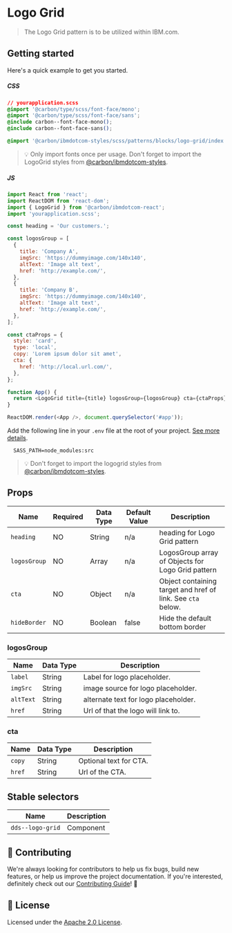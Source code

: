 # Logo Grid

> The Logo Grid pattern is to be utilized within IBM.com.

## Getting started

Here's a quick example to get you started.

##### CSS

```css
// yourapplication.scss
@import '@carbon/type/scss/font-face/mono';
@import '@carbon/type/scss/font-face/sans';
@include carbon--font-face-mono();
@include carbon--font-face-sans();

@import '@carbon/ibmdotcom-styles/scss/patterns/blocks/logo-grid/index.scss';
```

> 💡 Only import fonts once per usage. Don't forget to import the LogoGrid
> styles from
> [@carbon/ibmdotcom-styles](https://github.com/carbon-design-system/ibm-dotcom-library/blob/master/packages/styles).

##### JS

```javascript
import React from 'react';
import ReactDOM from 'react-dom';
import { LogoGrid } from '@carbon/ibmdotcom-react';
import 'yourapplication.scss';

const heading = 'Our customers.';

const logosGroup = [
  {
    title: 'Company A',
    imgSrc: 'https://dummyimage.com/140x140',
    altText: 'Image alt text',
    href: 'http://example.com/',
  },
  {
    title: 'Company B',
    imgSrc: 'https://dummyimage.com/140x140',
    altText: 'Image alt text',
    href: 'http://example.com/',
  },
];

const ctaProps = {
  style: 'card',
  type: 'local',
  copy: 'Lorem ipsum dolor sit amet',
  cta: {
    href: 'http://local.url.com/',
  },
};

function App() {
  return <LogoGrid title={title} logosGroup={logosGroup} cta={ctaProps} />;
}

ReactDOM.render(<App />, document.querySelector('#app'));
```

Add the following line in your `.env` file at the root of your project.
[See more details](https://github.com/carbon-design-system/ibm-dotcom-library/tree/master/packages/styles#usage).

```
  SASS_PATH=node_modules:src
```

> 💡 Don't forget to import the logogrid styles from
> [@carbon/ibmdotcom-styles](https://github.com/carbon-design-system/ibm-dotcom-library/blob/master/packages/styles).

## Props

| Name         | Required | Data Type | Default Value | Description                                                 |
| ------------ | -------- | --------- | ------------- | ----------------------------------------------------------- |
| `heading`    | NO       | String    | n/a           | heading for Logo Grid pattern                               |
| `logosGroup` | NO       | Array     | n/a           | LogosGroup array of Objects for Logo Grid pattern           |
| `cta`        | NO       | Object    | n/a           | Object containing target and href of link. See `cta` below. |
| `hideBorder` | NO       | Boolean   | false         | Hide the default bottom border                              |

### logosGroup

| Name      | Data Type | Description                          |
| --------- | --------- | ------------------------------------ |
| `label`   | String    | Label for logo placeholder.          |
| `imgSrc`  | String    | image source for logo placeholder.   |
| `altText` | String    | alternate text for logo placeholder. |
| `href`    | String    | Url of that the logo will link to.   |

### cta

| Name   | Data Type | Description            |
| ------ | --------- | ---------------------- |
| `copy` | String    | Optional text for CTA. |
| `href` | String    | Url of the CTA.        |

## Stable selectors

| Name             | Description |
| ---------------- | ----------- |
| `dds--logo-grid` | Component   |

## 🙌 Contributing

We're always looking for contributors to help us fix bugs, build new features,
or help us improve the project documentation. If you're interested, definitely
check out our
[Contributing Guide](https://github.com/carbon-design-system/ibm-dotcom-library/blob/master/.github/CONTRIBUTING.md)!
👀

## 📝 License

Licensed under the
[Apache 2.0 License](https://github.com/carbon-design-system/ibm-dotcom-library/blob/master/LICENSE).
